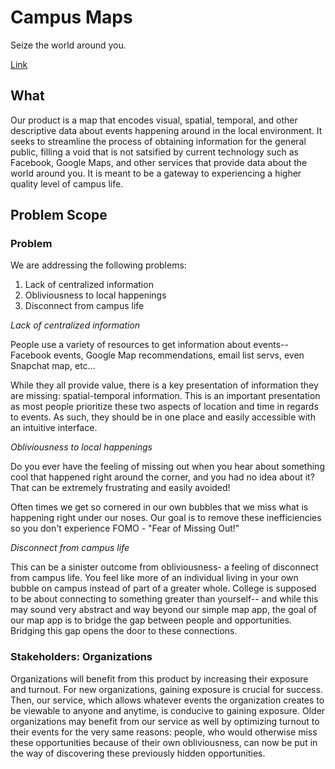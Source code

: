 # Campus Maps

Seize the world around you.

[Link](https://campus-maps-4301c.firebaseapp.com/)

## What 

Our product is a map that encodes visual, spatial, temporal, and other descriptive data about events happening around in the local environment. It seeks to streamline the process of obtaining information for the general public, filling a void that is not satsified by current technology such as Facebook, Google Maps, and other services that provide data about the world around you. It is meant to be a gateway to experiencing a higher quality level of campus life.

## Problem Scope

### Problem

We are addressing the following problems:

1. Lack of centralized information
2. Obliviousness to local happenings
3. Disconnect from campus life

*Lack of centralized information*

People use a variety of resources to get information about events-- Facebook events, Google Map recommendations, email list servs, even Snapchat map, etc...

While they all provide value, there is a key presentation of information they are missing: spatial-temporal information. This is an important presentation as most people prioritize these two aspects of location and time in regards to events. As such, they should be in one place and easily accessible with an intuitive interface.

*Obliviousness to local happenings*

Do you ever have the feeling of missing out when you hear about something cool that happened right around the corner, and you had no idea about it? That can be extremely frustrating and easily avoided!

Often times we get so cornered in our own bubbles that we miss what is happening right under our noses. Our goal is to remove these inefficiencies so you don't experience FOMO - "Fear of Missing Out!"

*Disconnect from campus life*

This can be a sinister outcome from obliviousness- a feeling of disconnect from campus life. You feel like more of an individual living in your own bubble on campus instead of part of a greater whole. College is supposed to be about connecting to something greater than yourself-- and while this may sound very abstract and way beyond our simple map app, the goal of our map app is to bridge the gap between people and opportunities. Bridging this gap opens the door to these connections.

### Stakeholders: Organizations

Organizations will benefit from this product by increasing their exposure and turnout. For new organizations, gaining exposure is crucial for success. Then, our service, which allows whatever events the organization creates to be viewable to anyone and anytime, is conducive to gaining exposure. Older organizations may benefit from our service as well by optimizing turnout to their events for the very same reasons: people, who would otherwise miss these opportunities because of their own obliviousness, can now be put in the way of discovering these previously hidden opportunities. 
